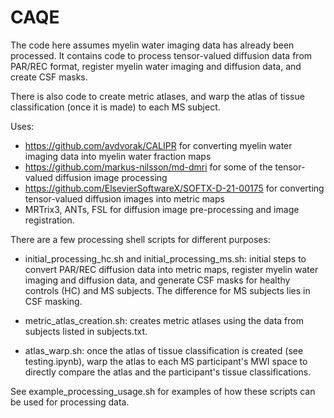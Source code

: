 # CAQE

The code here assumes myelin water imaging data has already been processed. It contains code to process tensor-valued diffusion data from PAR/REC format, register myelin water imaging and diffusion data, and create CSF masks.

There is also code to create metric atlases, and warp the atlas of tissue classification (once it is made) to each MS subject.

Uses:
- https://github.com/avdvorak/CALIPR for converting myelin water imaging data into myelin water fraction maps
- https://github.com/markus-nilsson/md-dmri for some of the tensor-valued diffusion image processing
- https://github.com/ElsevierSoftwareX/SOFTX-D-21-00175 for converting tensor-valued diffusion images into metric maps
- MRTrix3, ANTs, FSL for diffusion image pre-processing and image registration.

There are a few processing shell scripts for different purposes:
- initial_processing_hc.sh and initial_processing_ms.sh: initial steps to convert PAR/REC diffusion data into metric maps, register myelin water imaging and diffusion data, and generate CSF masks for healthy controls (HC) and MS subjects. The difference for MS subjects lies in CSF masking.

- metric_atlas_creation.sh: creates metric atlases using the data from subjects listed in subjects.txt.

- atlas_warp.sh: once the atlas of tissue classification is created (see testing.ipynb), warp the atlas to each MS participant's MWI space to directly compare the atlas and the participant's tissue classifications.

See example_processing_usage.sh for examples of how these scripts can be used for processing data.


